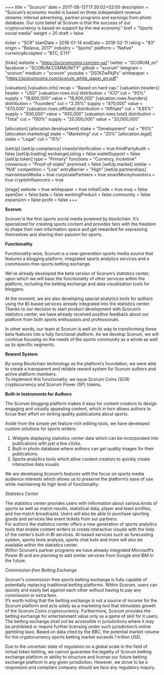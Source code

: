 +++
title = "Scorum"
date = 2017-08-13T17:30:02+02:00
description = "Scorum’s economic model is based on three independent revenue streams: internal advertising, partner programs and earnings from photo database. Our core belief at Scorum is that the success of our cryptocurrency is based on support by the real economy."
bref = "Sports social media"
weight = 20
draft = false

ticker = "SCR"
startDate = 2018-01-14
endDate = 2018-02-11
rating = "83"
origin = "Belarus, 2017"
industry = "Sports"
platform = "Native"
currencyAccepted = "BTC, ETH"

[links]
  website = "https://scorumcoins.com/en-us/"
  twitter = "SCORUM_en"
  facebook = "SCORUM.COMMUNITY"
  github = "scorum"
  telegram = "scorum"
  medium = "scorum"
  youtube = "DS1XZwPkjPs"
  whitepaper = "https://scorumcoins.com/scorum_white_paper_en.pdf"

[valuation]
  [valuation.info]
    recap = "Based on hard cap."
  [valuation.headers]
    header = "USD"
    [valuation.rows.ico]
      distribution = "ICO"
      cut = "93%"
      supply = "18,600,000"
      value = "18,600,000"
    [valuation.rows.founders]
      distribution = "Founders"
      cut = "2.35%"
      supply = "470,000"
      value = "470,000"
    [valuation.rows.affiliate]
      distribution = "Affiliate"
      cut = "4.65%"
      supply = "930,000"
      value = "930,000"
    [valuation.rows.total]
      distribution = "Total"
      cut = "100%"
      supply = "20,000,000"
      value = "20,000,000"

[allocation]
  [allocation.development]
    stake = "Development"
    cut = "65%"
  [allocation.marketing]
    stake = "Marketing"
    cut = "20%"
  [allocation.legal]
    stake = "Legal"
    cut = "15%"

[setUp]
  [setUp.compliance]
    investorVerification = true
    thirdPartyAudit = false
  [setUp.trading]
    exchangeListing = false
    walletSupport = false
  [setUp.token]
    type = "Primary"
    functions = "Currency, Incentive"
    consensus = "Proof-of-stake"
    premined = false
  [setUp.market]
    similar = "N/A"
    competition = "Low"
    entryBarrier = "High"
  [setUp.partnerships]
    mainstreamMedia = true
    corporatePartners = true
    smartMoneyInvestors = true
    cryptoInfluencers = true

[stage]
  website = true
  whitepaper = true
  initialCode = true
  mvp = false
  openDev = false
  beta = false
  workingProduct = false
  community = false
  expansion = false
  profit = false
+++

**Scorum**

Scorum is the first sports social media powered by blockchain. It’s specialized for creating sports content and provides fans with the freedom to shape their own information space and get rewarded for expressing themselves and sharing their passion for sports.

**Functionality**

Functionality-wise, Scorum is a new-generation sports media source that
features a blogging platform, integrated sports analytics services and a
commission-free sports betting exchange.  

We’ve already developed the beta version of Scorum’s statistics center; upon
which we will base the functionality of other services within the platform,
including the betting exchange and data visualization tools for bloggers.


At the moment, we are also developing special analytics tools for authors using
the BI-based services already integrated into the statistics center.  
Thanks to our decision to start product development with Scorum’s statistics
center, we have already received positive feedback about our platform from both
sports enthusiasts and professionals.


In other words, our team at Scorum is well on its way to transforming these beta
features into a fully functional platform. As we develop Scorum, we will continue
focusing on the needs of the sports community as a whole as well as its specific
segments.

**Reward System**

By using Blockchain technology as the platform’s foundation, we were able to
create a transparent and reliable reward system for Scorum authors and active
platform members.  
To implement this functionality, we issue Scorum Coins (SCR) cryptocurrency
and Scorum Power (SP) tokens.

**Built-in Instruments for Authors**

The Scorum blogging platform makes it easy for content creators to design
engaging and visually appealing content, which in turn allows authors to focus
their effort on writing quality publications about sports.

Aside from the simple yet feature-rich editing tools, we have developed custom
solutions for sports writers:

1. Widgets displaying statistics center data which can be incorporated into
publications with just a few clicks.  
2. Built-in photo database where authors can get quality images for their
publications.  
3. Sports analytics tools which allow content creators to quickly create
interactive data visuals.

We are developing Scorum’s features with the focus on sports media audience
interests which allows us to preserve the platform’s ease of use while
maintaining its high level of functionality.

*Statistics Center*

The statistics center provides users with information about various kinds of
sports as well as match results, statistical data, player and team profiles, and live
match broadcasts. Users will also be able to purchase sporting goods and
services like event tickets from our partners.  
For authors the statistics center offers a new generation of sports analytics
tools that enable content writers to create interactive visuals with the help of the
center’s built-in BI services. AI-based services such as forecasting system,
sports texts analysis, sports chat bots and more will also be available within the
statistics center.  
Within Scorum’s partner programs we have already integrated Microsoft’s Power
BI and are planning to add similar services from Google and IBM in the future.

*Commission-free Betting Exchange*

Scorum's commission-free sports betting exchange is fully capable of potentially
replacing traditional betting platforms. Within Scorum, users can quickly and
easily bet against each other without having to pay any commission or extra
fees.  
It’s worth noting that the betting exchange is not a source of income for the
Scorum platform and acts solely as a marketing tool that stimulates growth of
the Scorum Coins cryptocurrency. Furthermore, Scorum provides the betting
exchange for entertainment value only as a game of skill for it users. The betting
exchange shall not be accessible in jurisdictions where it may be prohibited or
require further licensing under such jurisdiction’s online gambling laws. Based on
data cited by the BBC, the potential market volume for the cryptocurrency sports
betting market exceeds 1 trillion USD.  

Due to the uncertain state of regulation on a global scale in the field of virtual
token betting, we cannot guarantee the legality of Scorum betting exchange
platform or ability to structure and license our future betting exchange platform
in any given jurisdiction. However, we strive to be a responsive and compliant
company should we face any regulatory inquiry. 
